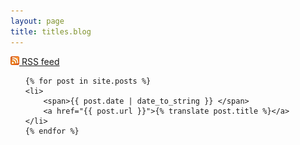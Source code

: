 ```yaml
---
layout: page
title: titles.blog
---
```


<div class="rss-link">
    <a href="/atom.xml"><img src="/img/rss.png"> RSS feed</a>
</div>

<ul class="blog-index">

    {% for post in site.posts %}
    <li>
        <span>{{ post.date | date_to_string }} </span> 
        <a href="{{ post.url }}">{% translate post.title %}</a>
    </li>
    {% endfor %}
</ul>
